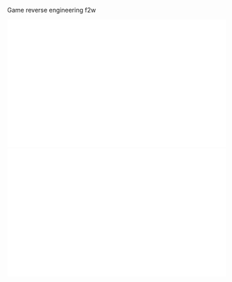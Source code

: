Game reverse engineering f2w

![](https://github.com/michal-kapala/github-stats/blob/master/generated/overview.svg)
![](https://github.com/michal-kapala/github-stats/blob/master/generated/languages.svg)
